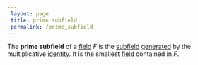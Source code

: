 ```yaml
---
 layout: page
 title: prime subfield
 permalink: /prime_subfield
---
```

The **prime subfield** of a [field](https://defsmath.github.io/DefsMath/field) $F$ is the [subfield](https://defsmath.github.io/DefsMath/subfield) [generated](https://defsmath.github.io/DefsMath/generate_a_field) by the multiplicative [identity](https://defsmath.github.io/DefsMath/identity_element). It is the smallest [field](https://defsmath.github.io/DefsMath/field) contained in $F$.